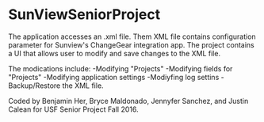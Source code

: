 # SunViewSeniorProject

The application accesses an .xml file. Them XML file contains configuration parameter for Sunview's ChangeGear integration app. The project contains a UI that allows user to modify and save changes to the XML file.

The modications include:
-Modifying "Projects"
-Modifying fields for "Projects"
-Modifying application settings
-Modiyfing log settins
-Backup/Restore the XML file.

Coded by Benjamin Her, Bryce Maldonado, Jennyfer Sanchez, and Justin Calean for USF Senior Project Fall 2016.

